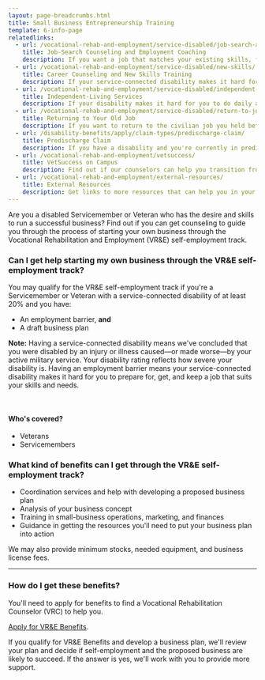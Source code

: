 ```yaml
---
layout: page-breadcrumbs.html
title: Small Business Entrepreneurship Training
template: 6-info-page
relatedlinks:
  - url: /vocational-rehab-and-employment/service-disabled/job-search-and-counseling/
    title: Job-Search Counseling and Employment Coaching
    description: If you want a job that matches your existing skills, find out if you can get help looking for a job and settling into your new workplace.
  - url: /vocational-rehab-and-employment/service-disabled/new-skills/
    title: Career Counseling and New Skills Training
    description: If your service-connected disability makes it hard for you to work in your current field, find out if you can get counseling and training to help you move into a field that better suits your abilities.
  - url: /vocational-rehab-and-employment/service-disabled/independent-living/
    title: Independent-Living Services
    description: If your disability makes it hard for you to do daily activities (like bathing, dressing, or getting around), find out if you can get help to live more independently while you look for work.
  - url: /vocational-rehab-and-employment/service-disabled/return-to-job/
    title: Returning to Your Old Job
    description: If you want to return to the civilian job you held before activating, you have the right to do so. Find out if you can get help with this process.
  - url: /disability-benefits/apply/claim-types/predischarge-claim/
    title: Predischarge Claim
    description: If you have a disability and you're currently in predischarge status, file a claim to help speed up the claim decision process.
  - url: /vocational-rehab-and-employment/vetsuccess/
    title: VetSuccess on Campus
    description: Find out if our counselors can help you transition from military to college life.
  - url: /vocational-rehab-and-employment/external-resources/
    title: External Resources
    description: Get links to more resources that can help you in your job search.  
---
```


<div class="va-introtext">

Are you a disabled Servicemember or Veteran who has the desire and skills to run a successful business? Find out if you can get counseling to guide you through the process of starting your own business through the Vocational Rehabilitation and Employment (VR&amp;E) self-employment track.

</div>

<div class="feature" markdown="1">

### Can I get help starting my own business through the VR&amp;E self-employment track?

You may qualify for the VR&amp;E self-employment track if you're a Servicemember or Veteran with a service-connected disability of at least 20% and you have:
- An employment barrier, **and**
- A draft business plan

**Note:** Having a service-connected disability means we've concluded that you were disabled by an injury or illness caused—or made worse—by your active military service. Your disability rating reflects how severe your disability is. Having an employment barrier means your service-connected disability makes it hard for you to prepare for, get, and keep a job that suits your skills and needs.

<br>

#### Who's covered?

- Veterans
- Servicemembers

</div>

### What kind of benefits can I get through the VR&amp;E self-employment track?

- Coordination services and help with developing a proposed business plan
- Analysis of your business concept
- Training in small-business operations, marketing, and finances
- Guidance in getting the resources you'll need to put your business plan into action

We may also provide minimum stocks, needed equipment, and business license fees.

<hr>

### How do I get these benefits?

You'll need to apply for benefits to find a Vocational Rehabilitation Counselor (VRC) to help you. 

[Apply for VR&amp;E Benefits](/vocational-rehab-and-employment/apply-vre/).

If you qualify for VR&amp;E Benefits and develop a business plan, we'll review your plan and decide if self-employment and the proposed business are likely to succeed. If the answer is yes, we'll work with you to provide more support.
